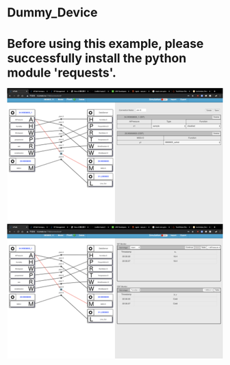 # Dummy_Device
# Before using this example, please successfully install the python module 'requests'.

![image](https://github.com/HuangJyunKai/IoT_LineBOT/blob/master/%E6%88%AA%E5%9C%96%202019-12-11%20%E4%B8%8B%E5%8D%8810.35.23.png)
![image](https://github.com/HuangJyunKai/IoT_LineBOT/blob/master/%E6%88%AA%E5%9C%96%202019-12-11%20%E4%B8%8B%E5%8D%8810.35.32.png)

